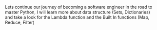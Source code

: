 Lets continue our journey of becoming a software engineer in the road to master Python, I will learn more about data structure (Sets, Dictionaries) and take a look for the Lambda function and the Built In functions (Map, Reduce, Filter)

